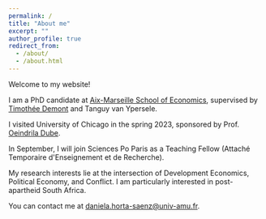 ```yaml
---
permalink: /
title: "About me"
excerpt: ""
author_profile: true
redirect_from: 
  - /about/
  - /about.html
---
```

Welcome to my website!

I am a PhD candidate at [Aix-Marseille School of Economics](https://www.amse-aixmarseille.fr/en), supervised by [Timothée Demont](https://sites.google.com/site/timotheedemont/home) and Tanguy van Ypersele.

I visited University of Chicago in the spring 2023, sponsored by Prof. [Oeindrila Dube](http://odube.net). 

In September, I will join Sciences Po Paris as a  Teaching Fellow (Attaché Temporaire d'Enseignement et de Recherche).

My research interests lie at the intersection of Development Economics, Political Economy, and Conflict. I am particularly interested in post-apartheid South Africa. 

You can contact me at daniela.horta-saenz@univ-amu.fr. 





